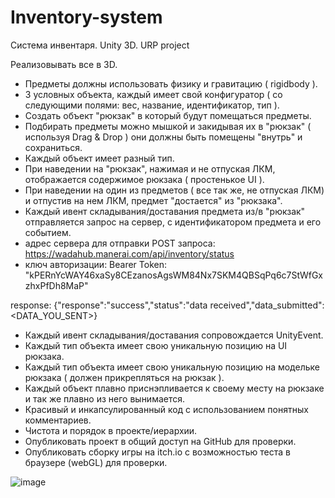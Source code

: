 # Inventory-system
Система инвентаря. Unity 3D. URP project

Реализовывать все в 3D.
* Предметы должны использовать физику и гравитацию ( rigidbody ).
* 3 условных объекта, каждый имеет свой конфигуратор ( со следующими полями: вес, название, идентификатор, тип ).
* Создать объект "рюкзак" в который будут помещаться предметы.
* Подбирать предметы можно мышкой и закидывая их в "рюкзак" ( используя Drag & Drop ) они должны быть помещены "внутрь"  и сохраниться.
* Каждый объект имеет разный тип.
* При наведении на "рюкзак", нажимая и не отпуская ЛКМ, отображается содержимое рюкзака ( простенькое UI ).
* При наведении на один из предметов ( все так же, не отпуская ЛКМ) и отпустив на нем ЛКМ, предмет "достается" из "рюкзака".
* Каждый ивент складывания/доставания предмета из/в "рюкзак" отправляется запрос на сервер, с идентификатором предмета и его событием.
* адрес сервера для отправки POST запроса:
https://wadahub.manerai.com/api/inventory/status
* ключ авторизации:
Bearer Token: "kPERnYcWAY46xaSy8CEzanosAgsWM84Nx7SKM4QBSqPq6c7StWfGxzhxPfDh8MaP"

response:
{"response":"success","status":"data received","data_submitted":<DATA_YOU_SENT>}

* Каждый ивент складывания/доставания сопровождается UnityEvent.
* Каждый тип объекта имеет свою уникальную позицию на UI рюкзака.
* Каждый тип объекта имеет свою уникальную позицию на модельке рюкзака ( должен прикрепляться на рюкзак ).
* Каждый объект плавно приснэпливается к своему месту на рюкзаке и так же плавно из него вынимается.
* Красивый и инкапсулированный код с использованием понятных комментариев.
* Чистота и порядок в проекте/иерархии.
* Опубликовать проект в общий доступ на GitHub для проверки.
* Опубликовать сборку игры на itch.io с возможностью теста в браузере (webGL) для проверки.

![image](https://github.com/user-attachments/assets/91c0b949-be01-442d-b339-e8ba3d9de5af)

